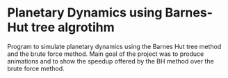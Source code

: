# Planetary Dynamics using Barnes-Hut tree algrotihm
Program to simulate planetary dynamics using the Barnes Hut tree method and
the brute force method. Main goal of the project was to produce animations and to show
the speedup offered by the BH method over the brute force method.
